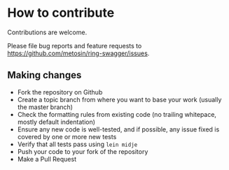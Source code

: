# How to contribute

Contributions are welcome.

Please file bug reports and feature requests to https://github.com/metosin/ring-swagger/issues.

## Making changes

* Fork the repository on Github
* Create a topic branch from where you want to base your work (usually the master branch)
* Check the formatting rules from existing code (no trailing whitepace, mostly default indentation)
* Ensure any new code is well-tested, and if possible, any issue fixed is covered by one or more new tests
* Verify that all tests pass using ```lein midje```
* Push your code to your fork of the repository
* Make a Pull Request

